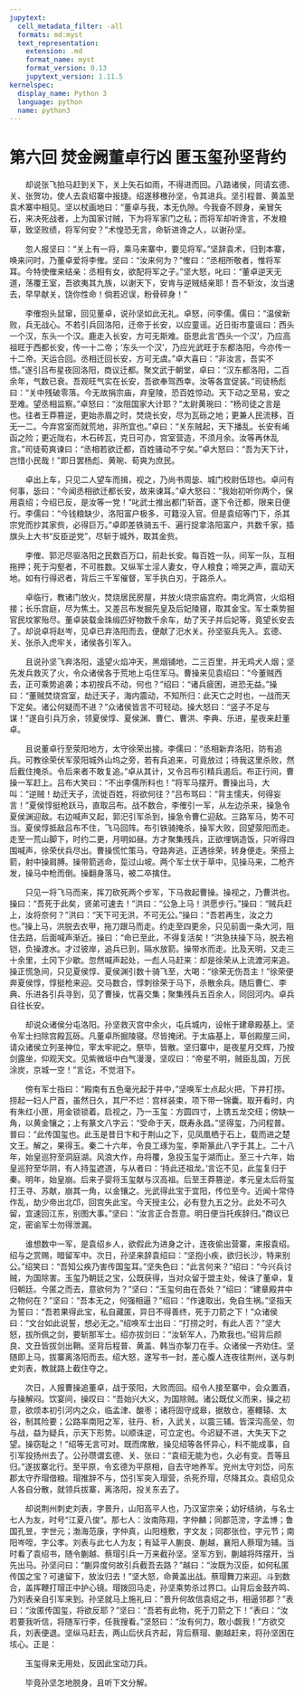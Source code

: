 ```yaml
---
jupytext:
  cell_metadata_filter: -all
  formats: md:myst
  text_representation:
    extension: .md
    format_name: myst
    format_version: 0.13
    jupytext_version: 1.11.5
kernelspec:
  display_name: Python 3
  language: python
  name: python3
---
```

# 第六回 焚金阙董卓行凶 匿玉玺孙坚背约

　　却说张飞拍马赶到关下，关上矢石如雨，不得进而回。八路诸侯，同请玄德、关、张贺功，使人去袁绍寨中报捷。绍遂移檄孙坚，令其进兵。坚引程普、黄盖至袁术寨中相见。坚以杖画地曰：“董卓与我，本无仇隙。今我奋不顾身，亲冒矢石，来决死战者，上为国家讨贼，下为将军家门之私；而将军却听谗言，不发粮草，致坚败绩，将军何安？”术惶恐无言，命斩进谗之人，以谢孙坚。

　　忽人报坚曰：“关上有一将，乘马来寨中，要见将军。”坚辞袁术，归到本寨，唤来问时，乃董卓爱将李傕。坚曰：“汝来何为？”傕曰：“丞相所敬者，惟将军耳。今特使傕来结亲：丞相有女，欲配将军之子。”坚大怒，叱曰：“董卓逆天无道，荡覆王室，吾欲夷其九族，以谢天下，安肯与逆贼结亲耶！吾不斩汝，汝当速去，早早献关，饶你性命！倘若迟误，粉骨碎身！”

　　李傕抱头鼠窜，回见董卓，说孙坚如此无礼。卓怒，问李儒。儒曰：“温侯新败，兵无战心。不若引兵回洛阳，迁帝于长安，以应童谣。近日街市童谣曰：西头一个汉，东头一个汉。鹿走入长安，方可无斯难。臣思此言‘西头一个汉’，乃应高祖旺于西都长安，传一十二帝；‘东头一个汉’，乃应光武旺于东都洛阳，今亦传一十二帝。天运合回。丞相迁回长安，方可无虞。”卓大喜曰：“非汝言，吾实不悟。”遂引吕布星夜回洛阳，商议迁都。聚文武于朝堂，卓曰：“汉东都洛阳，二百余年，气数已衰。吾观旺气实在长安，吾欲奉驾西幸。汝等各宜促装。”司徒杨彪曰：“关中残破零落。今无故捐宗庙，弃皇陵，恐百姓惊动。天下动之至易，安之至难。望丞相监察。”卓怒曰：“汝阻国家大计耶？”太尉黄琬曰：“杨司徒之言是也。往者王莽篡逆，更始赤眉之时，焚烧长安，尽为瓦砾之地；更兼人民流移，百无一二。今弃宫室而就荒地，非所宜也。”卓曰：“关东贼起，天下播乱。长安有崤函之险；更近陇右，木石砖瓦，克日可办，宫室营造，不须月余。汝等再休乱言。”司徒荀爽谏曰：“丞相若欲迁都，百姓骚动不宁矣。”卓大怒曰：“吾为天下计，岂惜小民哉！”即日罢杨彪、黄琬、荀爽为庶民。

　　卓出上车，只见二人望车而揖，视之，乃尚书周毖、城门校尉伍琼也。卓问有何事，毖曰：“今闻丞相欲迁都长安，故来谏耳。”卓大怒曰：“我始初听你两个，保用袁绍；今绍已反，是汝等一党！”叱武士推出都门斩首。遂下令迁都，限来日便行。李儒曰：“今钱粮缺少，洛阳富户极多，可籍没入官。但是袁绍等门下，杀其宗党而抄其家赀，必得巨万。”卓即差铁骑五千、遍行捉拿洛阳富户，共数千家，插旗头上大书“反臣逆党”，尽斩于城外，取其金赀。

　　李傕、郭汜尽驱洛阳之民数百万口，前赴长安。每百姓一队，间军一队，互相拖押；死于沟壑者，不可胜数。又纵军士淫人妻女，夺人粮食；啼哭之声，震动天地。如有行得迟者，背后三千军催督，军手执白刃，于路杀人。

　　卓临行，教诸门放火，焚烧居民房屋，并放火烧宗庙宫府。南北两宫，火焰相接；长乐宫庭，尽为焦土。又差吕布发掘先皇及后妃陵寝，取其金宝。军士乘势掘官民坟冢殆尽。董卓装载金珠缎匹好物数千余车，劫了天子并后妃等，竟望长安去了。却说卓将赵岑，见卓已弃洛阳而去，便献了汜水关。孙坚驱兵先入。玄德、关、张杀入虎牢关，诸侯各引军入。

　　且说孙坚飞奔洛阳，遥望火焰冲天，黑烟铺地，二三百里，并无鸡犬人烟；坚先发兵救灭了火，令众诸侯各于荒地上屯住军马。曹操来见袁绍曰：“今董贼西去，正可乘势追袭；本初按兵不动，何也？”绍曰：“诸兵疲困，进恐无益。”操曰：“董贼焚烧宫室，劫迁天子，海内震动，不知所归：此天亡之时也，一战而天下定矣。诸公何疑而不进？”众诸侯皆言不可轻动。操大怒曰：“竖子不足与谋！”遂自引兵万余，领夏侯惇、夏侯渊、曹仁、曹洪、李典、乐进，星夜来赶董卓。

　　且说董卓行至荥阳地方，太守徐荣出接。李儒曰：“丞相新弃洛阳，防有追兵。可教徐荣伏军荥阳城外山坞之旁，若有兵追来，可竟放过；待我这里杀败，然后截住掩杀。令后来者不敢复追。”卓从其计，又令吕布引精兵遏后。布正行间，曹操一军赶上。吕布大笑曰：“不出李儒所料也！”将军马摆开。曹操出马，大叫：“逆贼！劫迁天子，流徙百姓，将欲何往？”吕布骂曰：“背主懦夫，何得妄言！”夏侯惇挺枪跃马，直取吕布。战不数合，李傕引一军，从左边杀来，操急令夏侯渊迎敌。右边喊声又起，郭汜引军杀到，操急令曹仁迎敌。三路军马，势不可当。夏侯惇抵敌吕布不住，飞马回阵。布引铁骑掩杀，操军大败，回望荥阳而走。走至一荒山脚下，时约二更，月明如昼。方才聚集残兵，正欲埋锅造饭，只听得四围喊声，徐荣伏兵尽出。曹操慌忙策马，夺路奔逃，正遇徐荣，转身便走。荣搭上箭，射中操肩膊。操带箭逃命，踅过山坡。两个军士伏于草中，见操马来，二枪齐发，操马中枪而倒。操翻身落马，被二卒擒住。

　　只见一将飞马而来，挥刀砍死两个步军，下马救起曹操。操视之，乃曹洪也。操曰：“吾死于此矣，贤弟可速去！”洪曰：“公急上马！洪愿步行。”操曰：“贼兵赶上，汝将奈何？”洪曰：“天下可无洪，不可无公。”操曰：“吾若再生，汝之力也。”操上马，洪脱去衣甲，拖刀跟马而走。约走至四更余，只见前面一条大河，阻住去路，后面喊声渐近。操曰：“命已至此，不得复活矣！”洪急扶操下马，脱去袍铠，负操渡水。才过彼岸，追兵已到，隔水放箭。操带水而走。比及天明，又走三十余里，土冈下少歇。忽然喊声起处，一彪人马赶来：却是徐荣从上流渡河来追。操正慌急间，只见夏侯惇、夏侯渊引数十骑飞至，大喝：“徐荣无伤吾主！”徐荣便奔夏侯惇，惇挺枪来迎。交马数合，惇刺徐荣于马下，杀散余兵。随后曹仁、李典、乐进各引兵寻到，见了曹操，忧喜交集；聚集残兵五百余人，同回河内。卓兵自往长安。

　　却说众诸侯分屯洛阳。孙坚救灭宫中余火，屯兵城内，设帐于建章殿基上。坚令军士扫除宫殿瓦砾。凡董卓所掘陵寝。尽皆掩闭。于太庙基上，草创殿屋三间，请众诸侯立列圣神位，宰太牢祀之。祭毕，皆散。坚归寨中，是夜星月交辉，乃按剑露坐，仰观天文。见紫微垣中白气漫漫，坚叹曰：“帝星不明，贼臣乱国，万民涂炭，京城一空！”言讫，不觉泪下。

　　傍有军士指曰：“殿南有五色毫光起于井中，”坚唤军士点起火把，下井打捞。捞起一妇人尸首，虽然日久，其尸不烂：宫样装束，项下带一锦囊。取开看时，内有朱红小匣，用金锁锁着。启视之，乃一玉玺：方圆四寸，上镌五龙交纽；傍缺一角，以黄金镶之；上有篆文八字云：“受命于天，既寿永昌。”坚得玺，乃问程普。普曰：“此传国玺也。此玉是昔日卞和于荆山之下，见凤凰栖于石上，载而进之楚文王。解之，果得玉。秦二十六年，令良工琢为玺，李斯篆此八字于其上。二十八年，始皇巡狩至洞庭湖。风浪大作，舟将覆，急投玉玺于湖而止。至三十六年，始皇巡狩至华阴，有人持玺遮道，与从者曰：‘持此还祖龙。’言讫不见，此玺复归于秦。明年，始皇崩。后来子婴将玉玺献与汉高祖。后至王莽篡逆，孝元皇太后将玺打王寻、苏献，崩其一角，以金镶之。光武得此宝于宜阳，传位至今。近闻十常侍作乱，劫少帝出北邙，回宫失此宝。今天授主公，必有登九五之分。此处不可久留，宜速回江东，别图大事。”坚曰：“汝言正合吾意。明日便当托疾辞归。”商议已定，密谕军士勿得泄漏。

　　谁想数中一军，是袁绍乡人，欲假此为进身之计，连夜偷出营寨，来报袁绍。绍与之赏赐，暗留军中。次日，孙坚来辞袁绍曰：“坚抱小疾，欲归长沙，特来别公。”绍笑曰：“吾知公疾乃害传国玺耳。”坚失色曰：“此言何来？”绍曰：“今兴兵讨贼，为国除害。玉玺乃朝廷之宝，公既获得，当对众留于盟主处，候诛了董卓，复归朝廷。今匿之而去，意欲何为？”坚曰：“玉玺何由在吾处？”绍曰：“建章殿井中之物何在？”坚曰：“吾本无之，何强相逼？”绍曰：“作速取出，免自生祸。”坚指天为誓曰：“吾若果得此宝，私自藏匿，异日不得善终，死于刀箭之下！”众诸侯曰：“文台如此说誓，想必无之。”绍唤军士出曰：“打捞之时，有此人否？”坚大怒，拔所佩之剑，要斩那军士。绍亦拔剑曰：“汝斩军人，乃欺我也。”绍背后颜良、文丑皆拔剑出鞘。坚背后程普、黄盖、韩当亦掣刀在手。众诸侯一齐劝住。坚随即上马，拔寨离洛阳而去。绍大怒，遂写书一封，差心腹人连夜往荆州，送与刺史刘表，教就路上截住夺之。

　　次日，人报曹操追董卓，战于荥阳，大败而回。绍令人接至寨中，会众置酒，与操解闷。饮宴间，操叹曰：“吾始兴大义，为国除贼。诸公既仗义而来，操之初意，欲烦本初引河内之众，临孟津、酸枣；诸将固守成皋，据敖仓，塞轘辕、太谷，制其险要；公路率南阳之军，驻丹、析，入武关，以震三辅。皆深沟高垒，勿与战，益为疑兵，示天下形势。以顺诛逆，可立定也。今迟疑不进，大失天下之望。操窃耻之！”绍等无言可对。既而席散，操见绍等各怀异心，料不能成事，自引军投扬州去了。公孙瓒谓玄德、关、张曰：“袁绍无能为也，久必有变。吾等且归。”遂拔寨北行。至平原，令玄德为平原相，自去守地养军。兖州太守刘岱，问东郡太守乔瑁借粮。瑁推辞不与，岱引军突入瑁营，杀死乔瑁，尽降其众。袁绍见众人各自分散，就领兵拔寨，离洛阳，投关东去了。

　　却说荆州刺史刘表，字景升，山阳高平人也，乃汉室宗亲；幼好结纳，与名士七人为友，时号“江夏八俊”。那七人：汝南陈翔，字仲麟；同郡范滂，字孟博；鲁国孔昱，字世元；渤海范康，字仲真，山阳檀敷，字文友；同郡张俭，字元节；南阳岑咥，字公孝。刘表与此七人为友；有延平人蒯良、蒯越，襄阳人蔡瑁为辅。当时看了袁绍书，随令蒯越、蔡瑁引兵一万来截孙坚。坚军方到，蒯越将阵摆开，当先出马。孙坚问曰：“蒯异度何故引兵截吾去路？”越曰：“汝既为汉臣，如何私匿传国之宝？可速留下，放汝归去！”坚大怒，命黄盖出战。蔡瑁舞刀来迎。斗到数合，盖挥鞭打瑁正中护心镜。瑁拨回马走，孙坚乘势杀过界口。山背后金鼓齐鸣、乃刘表亲自引军来到。孙坚就马上施礼曰：“景升何故信袁绍之书，相逼邻郡？”表曰：“汝匿传国玺，将欲反耶？”坚曰：“吾若有此物，死于刀箭之下！”表曰：“汝若要我听信，将随军行李，任我搜看。”坚怒曰：“汝有何力，敢小觑我！”方欲交兵，刘表便退。坚纵马赶去，两山后伏兵齐起，背后蔡瑁、蒯越赶来，将孙坚困在垓心。正是：

　　玉玺得来无用处，反因此宝动刀兵。

　　毕竟孙坚怎地脱身，且听下文分解。

